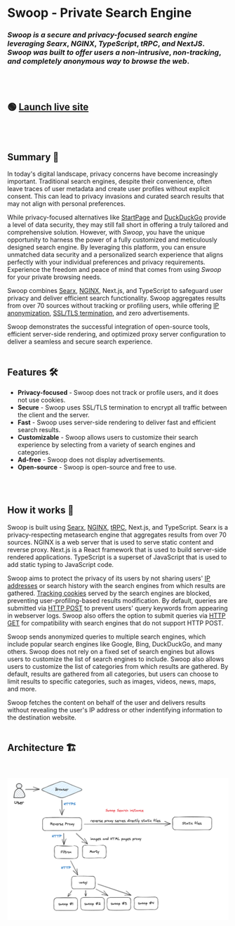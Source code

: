 # Swoop - Private Search Engine

### *Swoop* *is* *a* *secure* *and* *privacy-focused* *search* *engine* *leveraging* *Searx*, *NGINX*, *TypeScript*, *tRPC*, *and* *NextJS*. *Swoop* *was* *built* *to* *offer* *users* *a* *non-intrusive*, *non-tracking*, *and* *completely* *anonymous* *way* *to* *browse* *the* *web*.
<br>
<br>

## 🟢 [Launch live site](https://www.google.com/)
<br>
<br>

## Summary 📖
In today's digital landscape, privacy concerns have become increasingly important. Traditional search engines, despite their convenience, often leave traces of user metadata and create user profiles without explicit consent. This can lead to privacy invasions and curated search results that may not align with personal preferences.<br>

While privacy-focused alternatives like [StartPage](https://www.startpage.com/en/) and [DuckDuckGo](https://duckduckgo.com/?va=b&t=hc) provide a level of data security, they may still fall short in offering a truly tailored and comprehensive solution. However, with *Swoop*, you have the unique opportunity to harness the power of a fully customized and meticulously designed search engine. By leveraging this platform, you can ensure unmatched data security and a personalized search experience that aligns perfectly with your individual preferences and privacy requirements. Experience the freedom and peace of mind that comes from using *Swoop* for your private browsing needs.<br>

Swoop combines [Searx](https://searx.github.io/searx/), [NGINX](https://www.nginx.com/resources/glossary/nginx/), Next.js, and TypeScript to safeguard user privacy and deliver efficient search functionality. Swoop aggregates results from over 70 sources without tracking or profiling users, while offering [IP anonymization](https://complianz.io/are-your-ip-addresses-anonymized/), [SSL/TLS termination](https://en.wikipedia.org/wiki/TLS_termination_proxy), and zero advertisements.<br>

Swoop demonstrates the successful integration of open-source tools, efficient server-side rendering, and optimized proxy server configuration to deliver a seamless and secure search experience.
<br>
<br>

## Features 🛠️
- **Privacy-focused** - Swoop does not track or profile users, and it does not use cookies.
- **Secure** - Swoop uses SSL/TLS termination to encrypt all traffic between the client and the server.
- **Fast** - Swoop uses server-side rendering to deliver fast and efficient search results.
- **Customizable** - Swoop allows users to customize their search experience by selecting from a variety of search engines and categories.
- **Ad-free** - Swoop does not display advertisements.
- **Open-source** - Swoop is open-source and free to use.
<br>
<br>

## How it works 🤔
Swoop is built using [Searx](https://searx.github.io/searx/), [NGINX](https://www.nginx.com/resources/glossary/nginx/), [tRPC](https://trpc.io/), Next.js, and TypeScript. Searx is a privacy-respecting metasearch engine that aggregates results from over 70 sources. NGINX is a web server that is used to serve static content and reverse proxy. Next.js is a React framework that is used to build server-side rendered applications. TypeScript is a superset of JavaScript that is used to add static typing to JavaScript code.<br>

Swoop aims to protect the privacy of its users by not sharing users' [IP addresses](https://usa.kaspersky.com/resource-center/definitions/what-is-an-ip-address) or search history with the search engines from which results are gathered. [Tracking cookies](https://en.wikipedia.org/wiki/HTTP_cookie#Tracking) served by the search engines are blocked, preventing user-profiling-based results modification. By default, queries are submitted via [HTTP POST](https://en.wikipedia.org/wiki/POST_(HTTP)) to prevent users' query keywords from appearing in webserver logs. Swoop also offers the option to submit queries via [HTTP GET](https://en.wikipedia.org/wiki/GET_(HTTP)) for compatibility with search engines that do not support HTTP POST.<br>

Swoop sends anonymized queries to multiple search engines, which include popular search engines like Google, Bing, DuckDuckGo, and many others. Swoop does not rely on a fixed set of search engines but allows users to customize the list of search engines to include. Swoop also allows users to customize the list of categories from which results are gathered. By default, results are gathered from all categories, but users can choose to limit results to specific categories, such as images, videos, news, maps, and more.<br>

Swoop fetches the content on behalf of the user and delivers results without revealing the user's IP address or other indentifying information to the destination website.
<br>
<br>

## Architecture 🏗️
<br>

![swoop architecture](/public/assets/swoop-engine-arch.png)



